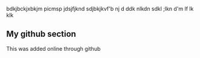 bdkjbckjxbkjm
picmsp
jdsjfjknd
sdjbkjkvf'b
nj d ddk nlkdn
sdkl ;lkn d'm
lf lk klk

## My github section

This was added online through github

